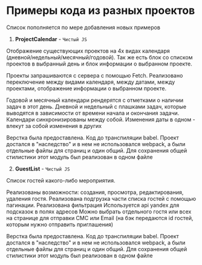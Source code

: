 # Примеры кода из разных проектов
Список пополняется по мере добавления новых примеров

1. **ProjectСalendar** - `Чистый JS` 

Отображение существующих проектов на 4х видах календаря (дневной/недельный/месячный/годовой). 
Так же есть блок со списком проектов в выбранный день и блок информации о выбранном проекте. 

Проекты запрашиваются c сервера с помощью Fetch. 
Реализовано переключение между видами календаря, между датами, между проектами, отображение информации о выбранном проекте. 

Годовой и месячный календари рендерятся с отметками о наличии задач в этот день. 
Дневной и недельный с плашками задач, которые выводятся в зависимости от времени начала и окончания задачи. 
Календари синхронизированы между собой. Изменения даты в одном - влекут за собой изменения в других

Верстка была предоставлена. Код до транспиляции babel. 
Проект достался в "наследство" и в нем не использовался webpack, а были отдельные файлы для страниц и один общий.
Для сохранения общей стилистики этот модуль был реализован в одном файле


2. **GuestList** - `Чистый JS` 

Список гостей какого-либо мероприятия.

Реализованы возможности: создания, просмотра, редактирования, удаления гостя. 
Реализована подгрузка части списка гостей с помощью пагинации. Реализована фильтрация
Используется api yandex для подсказок в полях адресов
Можно выбрать отдельного гостя или всех на странице для отправки СМС или Email (на бэк передаются id гостей, которым нужно отправить приглашения)

Верстка была предоставлена. Код до транспиляции babel. 
Проект достался в "наследство" и в нем не использовался webpack, а были отдельные файлы для страниц и один общий.
Для сохранения общей стилистики этот модуль был реализован в одном файле